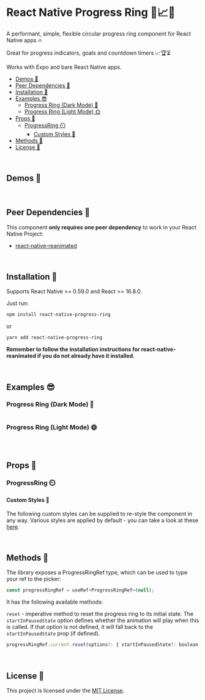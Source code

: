 # React Native Progress Ring 🛟📈✅

<!-- [![license](https://img.shields.io/github/license/mashape/apistatus.svg?style=for-the-badge)]()
![platforms](https://img.shields.io/badge/platforms-Android%20%7C%20iOS%20%7C%20Web-brightgreen.svg?style=for-the-badge&colorB=191A17)
[![Version](https://img.shields.io/npm/v/react-native-timer-picker.svg?style=for-the-badge)](https://www.npmjs.com/package/react-native-timer-picker)
[![npm](https://img.shields.io/npm/dt/react-native-timer-picker.svg?style=for-the-badge)](https://www.npmjs.com/package/react-native-timer-picker) -->

A performant, simple, flexible circular progress ring component for React Native apps 🔥

Great for progress indicators, goals and countdown timers 📈🏆⏳

Works with Expo and bare React Native apps.

- [Demos 📱](#demos-)
- [Peer Dependencies 👶](#peer-dependencies-)
- [Installation 🚀](#installation-)
- [Examples 😎](#examples-)
    - [Progress Ring (Dark Mode) 🌚](#progress-ring-dark-mode-)
    - [Progress Ring (Light Mode) 🌞](#progress-ring-light-mode-)
- [Props 💅](#props-)
    - [ProgressRing ⏲️](#progressring-️)
        - [Custom Styles 👗](#custom-styles-)
- [Methods 🔄](#methods-)
- [License 📝](#license-)

<br>

## Demos 📱

<br>

## Peer Dependencies 👶

This component **only requires one peer dependency** to work in your React Native Project:

-   [react-native-reanimated](https://docs.swmansion.com/react-native-reanimated/docs/fundamentals/installation/)

<br>

## Installation 🚀

Supports React Native >= 0.59.0 and React >= 16.8.0.

Just run:

```bash
npm install react-native-progress-ring
```

or

```bash
yarn add react-native-progress-ring
```

**Remember to follow the installation instructions for react-native-reanimated if you do not already have it installed.**

<br>

## Examples 😎

### Progress Ring (Dark Mode) 🌚

```jsx

```

<!-- <img src="demos/example1.gif" width="250" height="550"/> -->

### Progress Ring (Light Mode) 🌞

```jsx

```

<!-- <img src="demos/example2.gif" width="250" height="550"/> -->

<br>

## Props 💅

### ProgressRing ⏲️

#### Custom Styles 👗

The following custom styles can be supplied to re-style the component in any way. Various styles are applied by default - you can take a look at these [here](src/components/ProgressRing/ProgressRing.styles.ts).

<br>

## Methods 🔄

The library exposes a ProgressRingRef type, which can be used to type your ref to the picker:

```javascript
const progressRingRef = useRef<ProgressRingRef>(null);
```

It has the following available methods:

`reset` - imperative method to reset the progress ring to its initial state. The `startInPausedState` option defines whether the animation will play when this is called. If that option is not defined, it will fall back to the `startInPausedState` prop (if defined).

```javascript
progressRingRef.current.reset(options?: { startInPausedState?: boolean });
```

<br>

## License 📝

This project is licensed under the [MIT License](LICENSE).
